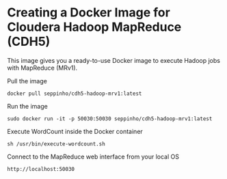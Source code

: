# Creating a Docker Image for Cloudera Hadoop MapReduce (CDH5)

This image gives you a ready-to-use Docker image to execute Hadoop jobs with MapReduce (MRv1).


Pull the image

	docker pull seppinho/cdh5-hadoop-mrv1:latest

Run the image

	sudo docker run -it -p 50030:50030 seppinho/cdh5-hadoop-mrv1:latest


Execute WordCount inside the Docker container

	sh /usr/bin/execute-wordcount.sh

Connect to the MapReduce web interface from your local OS

    http://localhost:50030